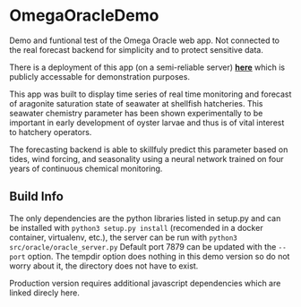 # OmegaOracleDemo

Demo and funtional test of the Omega Oracle web app. Not connected to the real 
forecast backend for simplicity and to protect sensitive data.

There is a deployment of this app (on a semi-reliable server) 
[__here__](https://oracle.cameronpallen.com/netarts#) which is publicly accessable 
for demonstration purposes.

This app was built to display time series of real time monitoring and forecast
of aragonite saturation state of seawater at shellfish hatcheries.
This seawater chemistry parameter has been shown experimentally to be important
in early development of oyster larvae and thus is of vital interest to hatchery
operators.

The forecasting backend is able to skillfuly predict this parameter based on
tides, wind forcing, and seasonality using a neural network trained on four
years of continuous chemical monitoring.

## Build Info

The only dependencies are the python libraries listed in setup.py and can be
installed with 
```python3 setup.py install``` 
(recomended in a docker container,
virtualenv, etc.), the server
can be run with 
```python3 src/oracle/oracle_server.py```
Default port 7879 can be
updated with the `--port` option. The tempdir option does nothing in this demo
version so do not worry about it, the directory does not have to exist.

Production version requires additional javascript dependencies which are linked
direcly here.
